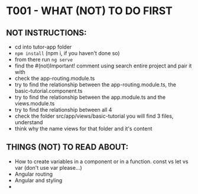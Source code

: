# T001 - WHAT (NOT) TO DO FIRST
## NOT INSTRUCTIONS:
- cd into tutor-app folder
- `npm install` (npm i, if you haven't done so) 
- from there run `ng serve`
- find the #(not)Important! comment using search entire project and pair it with
- check the app-routing.module.ts
- try to find the relationship between the app-routing.module.ts, the basic-tutorial.component.ts
- try to find the relationship between the app.module.ts and the views.module.ts
- try to find the relationship between all 4
- check the folder src/app/views/basic-tutorial you will find 3 files, understand
- think why the name views for that folder and it's content


## THINGS (NOT) TO READ ABOUT:
- How to create variables in a component or in a function. const vs let vs var (don't use var please...)
- Angular routing
- Angular and styling
- 
